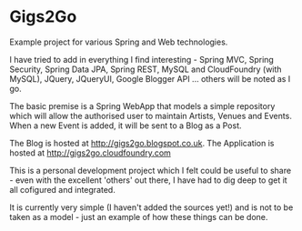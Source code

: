 Gigs2Go
=======

Example project for various Spring and Web technologies.

I have tried to add in everything I find interesting - Spring MVC, Spring Security, Spring Data JPA, Spring REST, MySQL 
and CloudFoundry (with MySQL), JQuery, JQueryUI, Google Blogger API ... others will be noted as I go.

The basic premise is a Spring WebApp that models a simple repository which will allow the authorised user to maintain
Artists, Venues and Events. When a new Event is added, it will be sent to a Blog as a Post.

The Blog is hosted at http://gigs2go.blogspot.co.uk.
The Application is hosted at http://gigs2go.cloudfoundry.com

This is a personal development project which I felt could be useful to share - even with the excellent 'others' out 
there, I have had to dig deep to get it all cofigured and integrated.

It is currently very simple (I haven't added the sources yet!) and is not to be taken as a model - just an example of 
how these things can be done.

